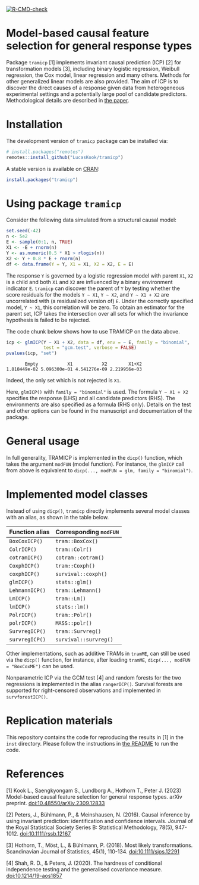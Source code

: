 <!-- badges: start -->
[![R-CMD-check](https://github.com/LucasKook/tramicp/actions/workflows/R-CMD-check.yaml/badge.svg)](https://github.com/LucasKook/tramicp/actions/workflows/R-CMD-check.yaml)
<!-- badges: end -->

# Model-based causal feature selection for general response types

Package `tramicp` [1] implements invariant causal prediction (ICP) [2] for
transformation models [3], including binary logistic regression, Weibull
regression, the Cox model, linear regression and many others. Methods for other
generalized linear models are also provided. The aim of ICP is to discover the
direct causes of a response given data from heterogeneous experimental settings
and a potentially large pool of candidate predictors. Methodological details are
described in [the paper](https://doi.org/10.48550/arXiv.2309.12833).

# Installation

The development version of `tramicp` package can be installed via:
```r
# install.packages("remotes")
remotes::install_github("LucasKook/tramicp")
```

A stable version is available on [CRAN](https://CRAN.R-project.org/package=tramicp):
```r
install.packages("tramicp")
```

# Using package `tramicp`

Consider the following data simulated from a structural causal model:
```r
set.seed(-42)
n <- 5e2
E <- sample(0:1, n, TRUE)
X1 <- -E + rnorm(n)
Y <- as.numeric(0.5 * X1 > rlogis(n))
X2 <- Y + 0.8 * E + rnorm(n)
df <- data.frame(Y = Y, X1 = X1, X2 = X2, E = E)
```
The response `Y` is governed by a logistic regression model with parent
`X1`, `X2` is a child and both `X1` and `X2` are influenced by a binary
environment indicator `E`. `tramicp` can discover the parent of `Y` by
testing whether the score residuals for the models `Y ~ X1`, `Y ~ X2`,
and `Y ~ X1 + X2` are uncorrelated with (a residualized version of) `E`. Under 
the correctly specified model, `Y ~ X1`, this correlation will be zero.
To obtain an estimator for the parent set, ICP takes the intersection over all
sets for which the invariance hypothesis is failed to be rejected.

The code chunk below shows how to use TRAMICP on the data above.
```r
icp <- glmICP(Y ~ X1 + X2, data = df, env = ~ E, family = "binomial",
              test = "gcm.test", verbose = FALSE)
pvalues(icp, "set")
```
```
       Empty           X1           X2        X1+X2 
1.818449e-02 5.096300e-01 4.541276e-09 2.219956e-03 
```
Indeed, the only set which is not rejected is `X1`.

Here, `glmICP()` with `family = "binomial"` is used. The formula
`Y ~ X1 + X2` specifies the response (LHS) and all candidate predictors (RHS).
The environments are also specified as a formula (RHS only). Details on the
test and other options can be found in the manuscript and documentation of the
package.

# General usage

In full generality, TRAMICP is implemented in the `dicp()` function, which takes
the argument `modFUN` (model function). For instance, the `glmICP` call from
above is equivalent to `dicp(..., modFUN = glm, family = "binomial")`.

# Implemented model classes

Instead of using `dicp()`, `tramicp` directly implements several model classes
with an alias, as shown in the table below.

| **Function alias**  | **Corresponding `modFUN`** |
|---------------------|----------------------------|
| `BoxCoxICP()`       | `tram::BoxCox()`           | 
| `ColrICP()`         | `tram::Colr()`             |
| `cotramICP()`       | `cotram::cotram()`         |
| `CoxphICP()`        | `tram::Coxph()`            |
| `coxphICP()`        | `survival::coxph()`        |
| `glmICP()`          | `stats::glm()`             |
| `LehmannICP()`      | `tram::Lehmann()`          |
| `LmICP()`           | `tram::Lm()`               |
| `lmICP()`           | `stats::lm()`              |
| `PolrICP()`         | `tram::Polr()`             |
| `polrICP()`         | `MASS::polr()`             |
| `SurvregICP()`      | `tram::Survreg()`          |
| `survregICP()`      | `survival::survreg()`      |

Other implementations, such as additive TRAMs in `tramME`, can still be used via
the `dicp()` function, for instance, after loading `tramME`, `dicp(..., modFUN =
"BoxCoxME")` can be used.

Nonparametric ICP via the GCM test [4] and random forests for the two
regressions is implemented in the alias `rangerICP()`. Survival forests
are supported for right-censored observations and implemented in 
`survforestICP()`.

# Replication materials

This repository contains the code for reproducing the results in [1] in
the `inst` directory. Please follow the instructions in 
[the README](inst/README.md) to run the code.

# References

[1] Kook L., Saengkyongam S., Lundborg A., Hothorn T., Peter J. (2023) 
Model-based causal feature selection for general response types. arXiv preprint.
[doi:10.48550/arXiv.2309.12833](https://doi.org/10.48550/arXiv.2309.12833)

[2] Peters, J., Bühlmann, P., & Meinshausen, N. (2016). Causal inference by 
using invariant prediction: identification and confidence intervals. Journal of 
the Royal Statistical Society Series B: Statistical Methodology, 78(5), 947-1012.
[doi:10.1111/rssb.12167](http://dx.doi.org/10.1111/rssb.12167)

[3] Hothorn, T., Möst, L., & Bühlmann, P. (2018). Most likely transformations.
Scandinavian Journal of Statistics, 45(1), 110-134.
[doi:10.1111/sjos.12291](http://dx.doi.org/10.1111/sjos.12291)

[4] Shah, R. D., & Peters, J. (2020). The hardness of conditional independence
testing and the generalised covariance measure.
[doi:10.1214/19-aos1857](http://dx.doi.org/10.1214/19-aos1857)

